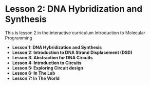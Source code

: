 # Lesson 2: DNA Hybridization and Synthesis

This is lesson 2
in the interactive curriculum
Introduction to Molecular Programming

* **Lesson 1: DNA Hybridization and Synthesis**
* **Lesson 2: Introduction to DNA Strand Displacement (DSD)**
* **Lesson 3: Abstraction for DNA Circuits**
* **Lesson 4: Introduction to Circuits**
* **Lesson 5: Exploring Circuit design**
* **Lesson 6: In The Lab**
* **Lesson 7: In The World**
